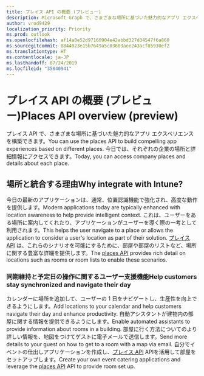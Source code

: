 ```yaml
---
title: プレイス API の概要 (プレビュー)
description: Microsoft Graph で、さまざまな場所に基づいた魅力的なアプリ エクスペリエンスを構築できます。 今日では、それぞれの企業の場所と詳細情報にアクセスできます。
author: vrod9429
localization_priority: Priority
ms.prod: outlook
ms.openlocfilehash: af14a0e52d97160904e42abbd327d34547f6a860
ms.sourcegitcommit: 8844023e15b7649a5c03603aee243acf85930ef2
ms.translationtype: HT
ms.contentlocale: ja-JP
ms.lasthandoff: 07/24/2019
ms.locfileid: "35840941"
---
```

# <a name="places-api-overview-preview"></a><span data-ttu-id="9af94-104">プレイス API の概要 (プレビュー)</span><span class="sxs-lookup"><span data-stu-id="9af94-104">Places API overview (preview)</span></span>

<span data-ttu-id="9af94-105">プレイス API で、さまざまな場所に基づいた魅力的なアプリ エクスペリエンスを構築できます。</span><span class="sxs-lookup"><span data-stu-id="9af94-105">You can use the places API to build compelling app experiences based on different places.</span></span> <span data-ttu-id="9af94-106">今日では、それぞれの企業の場所と詳細情報にアクセスできます。</span><span class="sxs-lookup"><span data-stu-id="9af94-106">Today, you can access company places and details about each place.</span></span>

<!-- markdownlint-disable MD026 -->
## <a name="why-integrate-with-places"></a><span data-ttu-id="9af94-107">場所と統合する理由</span><span class="sxs-lookup"><span data-stu-id="9af94-107">Why integrate with Intune?</span></span>
<!-- markdownlint-enable MD026 -->

<span data-ttu-id="9af94-108">今日の最新のアプリケーションは、通常、位置認識機能で強化され、高度な動作を提供します。</span><span class="sxs-lookup"><span data-stu-id="9af94-108">Modern applications today are typically enhanced with location awareness to help provide intelligent context.</span></span> <span data-ttu-id="9af94-109">これは、ユーザーをある場所に案内してくれたり、アプリケーションがユーザーを導く際の一考として利用されます。</span><span class="sxs-lookup"><span data-stu-id="9af94-109">This helps the user navigate to a place or allows the application to consider a user's location as part of their solution.</span></span> <span data-ttu-id="9af94-110">[プレイス API](/graph/api/resources/place?view=graph-rest-beta) は、これらのシナリオを可能にするために、部屋や部屋のリストなど、場所に関する豊富な詳細を提供します。</span><span class="sxs-lookup"><span data-stu-id="9af94-110">The [places API](/graph/api/resources/place?view=graph-rest-beta) provides rich detail on locations such as rooms or room lists to enable these scenarios.</span></span>

### <a name="help-customers-stay-synchronized-and-navigate-their-day"></a><span data-ttu-id="9af94-111">同期維持と予定日の操作に関するユーザー支援機能</span><span class="sxs-lookup"><span data-stu-id="9af94-111">Help customers stay synchronized and navigate their day</span></span>

<span data-ttu-id="9af94-112">カレンダーに場所を追加して、ユーザーの 1 日をナビゲートし、生産性を向上できるようにします。</span><span class="sxs-lookup"><span data-stu-id="9af94-112">Add locations to your calendar and help customers navigate their day and enhance productivity.</span></span> <span data-ttu-id="9af94-113">自動アシスタントが建物内の部屋に関する情報を提供できるようにします。</span><span class="sxs-lookup"><span data-stu-id="9af94-113">Enable automated assistants to provide information about rooms in a building.</span></span> <span data-ttu-id="9af94-114">部屋に行く方法についてのより詳しい情報を、地図をつけてゲストに電子メールで送信します。</span><span class="sxs-lookup"><span data-stu-id="9af94-114">Send more details to your guest on how to get to a room with a map via email.</span></span> <span data-ttu-id="9af94-115">自分でイベントの仕出しアプリケーションを作成し、[プレイス API](/graph/api/resources/place?view=graph-rest-beta) APIを活用して部屋をセットアップします。</span><span class="sxs-lookup"><span data-stu-id="9af94-115">Create your own event catering applications and leverage the [places API](/graph/api/resources/place?view=graph-rest-beta) API to provide room set up.</span></span>



